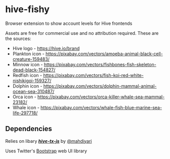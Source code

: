 # hive-fishy
Browser extension to show account levels for Hive frontends


Assets are free for commercial use and no attribution required. These are the sources:
* Hive logo - https://hive.io/brand
* Plankton icon - https://pixabay.com/vectors/amoeba-animal-black-cell-creature-159483/
* Minnow icon - https://pixabay.com/vectors/fishbones-fish-skeleton-dead-black-154827/
* Redfish icon - https://pixabay.com/vectors/fish-koi-red-white-nishikigoi-159327/
* Dolphin icon - https://pixabay.com/vectors/dolphin-mammal-animal-ocean-sea-310487/
* Orca icon - https://pixabay.com/vectors/orca-killer-whale-sea-mammal-23182/
* Whale icon - https://pixabay.com/vectors/whale-fish-blue-marine-sea-life-297718/


## Dependencies

Relies on libary ***[hive-tx-js](https://github.com/mahdiyari/hive-tx-js)*** by [@mahdiyari](https://peakd.com/@mahdiyari)

Uses Twitter's [Bootstrap](https://getbootstrap.com/) web UI library 
